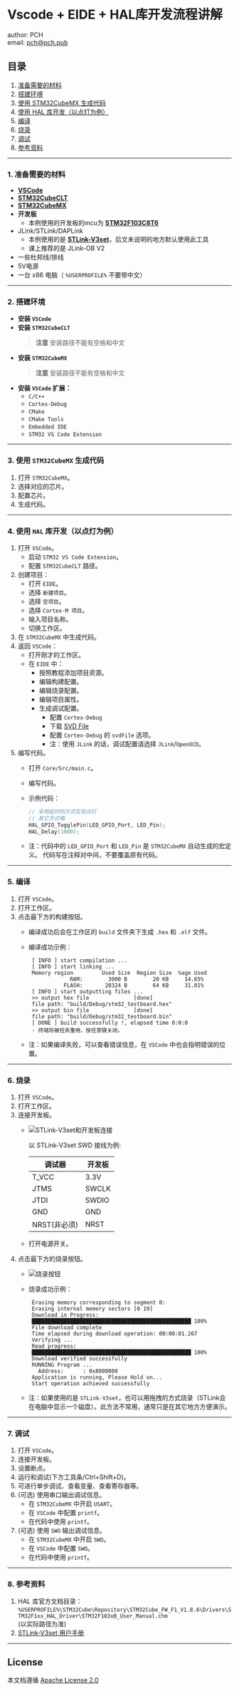 # Vscode + EIDE + HAL库开发流程讲解

author: PCH  
email: <pch@pch.pub>

## 目录

1. [准备需要的材料](#1-准备需要的材料)
2. [搭建环境](#2-搭建环境)
3. [使用 STM32CubeMX 生成代码](#3-使用-stm32cubemx-生成代码)
4. [使用 HAL 库开发（以点灯为例）](#4-使用-hal-库开发以点灯为例)
5. [编译](#5-编译)
6. [烧录](#6-烧录)
7. [调试](#7-调试)
8. [参考资料](#8-参考资料)

---

### 1. 准备需要的材料

- [**VSCode**](https://code.visualstudio.com/download)
- [**STM32CubeCLT**](https://www.st.com.cn/zh/development-tools/stm32cubeclt.html)
- [**STM32CubeMX**](https://www.st.com.cn/zh/development-tools/stm32cubemx.html)
- **开发板**
  - 本例使用的开发板的mcu为 [**STM32F103C8T6**](https://www.st.com.cn/zh/microcontrollers-microprocessors/stm32f103.html)
- JLink/STLink/DAPLink
  - 本例使用的是 [**STLink-V3set**](https://www.st.com.cn/zh/development-tools/stlink-v3set.html)，后文未说明的地方默认使用此工具
  - 课上推荐的是 JLink-OB V2
- 一些杜邦线/排线
- 5V电源
- 一台 x86 电脑（ `%USERPROFILE%` 不要带中文）
  
---

### 2. 搭建环境

- **安装 `VSCode`**
- **安装 `STM32CubeCLT`**
  > **注意**
  > 安装路径不能有空格和中文
- **安装 `STM32CubeMX`**
  > **注意**
  > 安装路径不能有空格和中文
- **安装 `VSCode` 扩展：**
  - `C/C++`
  - `Cortex-Debug`
  - `CMake`
  - `CMake Tools`
  - `Embedded IDE`
  - `STM32 VS Code Extension`

---

### 3. 使用 `STM32CubeMX` 生成代码

1. 打开 `STM32CubeMX`。
2. 选择对应的芯片。
3. 配置芯片。
4. 生成代码。

---

### 4. 使用 `HAL` 库开发（以点灯为例）

1. 打开 `VSCode`。
   - 启动 `STM32 VS Code Extension`。
   - 配置 `STM32CubeCLT` 路径。
2. 创建项目：
   - 打开 `EIDE`。
   - 选择 `新建项目`。
   - 选择 `空项目`。
   - 选择 `Cortex-M 项目`。
   - 输入项目名称。
   - 切换工作区。
3. 在 `STM32CubeMX` 中生成代码。
4. 返回 `VSCode`：
   - 打开刚才的工作区。
   - 在 `EIDE` 中：
     - 按照教程添加项目资源。
     - 编辑构建配置。
     - 编辑烧录配置。
     - 编辑项目属性。
     - 生成调试配置。
       - 配置 `Cortex-Debug`
       - 下载 [SVD File](https://github.com/modm-io/cmsis-svd-stm32)
       - 配置 `Cortex-Debug` 的 `svdFile` 选项。
       - 注：使用 `JLink` 的话，调试配置请选择 `JLink`/`OpenOCD`。
5. 编写代码。
   - 打开 `Core/Src/main.c`。
   - 编写代码。
   - 示例代码：

      ```c
      // 采用延时的方式实现点灯
      // 其它方式略
      HAL_GPIO_TogglePin(LED_GPIO_Port, LED_Pin);
      HAL_Delay(1000);
      ```

   - 注：代码中的 `LED_GPIO_Port` 和 `LED_Pin` 是 `STM32CubeMX` 自动生成的宏定义。
     代码写在注释对中间，不要覆盖原有代码。

---

### 5. 编译

1. 打开 `VSCode`。
2. 打开工作区。
3. 点击最下方的构建按钮。
   - 编译成功后会在工作区的 `build` 文件夹下生成 `.hex` 和 `.elf` 文件。
   - 编译成功示例：

     ```shell
      [ INFO ] start compilation ...
      [ INFO ] start linking ...
      Memory region         Used Size  Region Size  %age Used
                  RAM:        3000 B        20 KB     14.65%
                FLASH:       20324 B        64 KB     31.01%
      [ INFO ] start outputting files ...
      >> output hex file              [done]
      file path: "build/Debug/stm32_testboard.hex"
      >> output bin file              [done]
      file path: "build/Debug/stm32_testboard.bin"
      [ DONE ] build successfully !, elapsed time 0:0:0
      - 终端将被任务重用，按任意键关闭。
     ```

   - 注：如果编译失败，可以查看错误信息，在 `VSCode` 中也会指明错误的位置。

---

### 6. 烧录

1. 打开 `VSCode`。
2. 打开工作区。
3. 连接开发板。
   - ![STLink-V3set和开发板连接](/static/pic/stlink-link-with-testboard.jpg "STLink-V3set")

     以 STLink-V3set SWD 接线为例:

     | 调试器       | 开发板        |
     | ----------- | -----------  |
     | T_VCC       | 3.3V         |
     | JTMS        | SWCLK        |
     | JTDI        | SWDIO        |
     | GND         | GND          |
     | NRST(非必须) | NRST         |

   - 打开电源开关。
4. 点击最下方的烧录按钮。
   - ![烧录按钮](/static/pic/button2.png "Burn Button")
   - 烧录成功示例：

     ```shell
      Erasing memory corresponding to segment 0:
      Erasing internal memory sectors [0 19]
      Download in Progress:
      ██████████████████████████████████████████████████ 100%
      File download complete
      Time elapsed during download operation: 00:00:01.267
      Verifying ...
      Read progress:
      ██████████████████████████████████████████████████ 100%
      Download verified successfully
      RUNNING Program ...
        Address:      : 0x8000000
      Application is running, Please Hold on...
      Start operation achieved successfully
     ```

   - 注：如果使用的是 `STLink-V3set`，也可以用拖拽的方式烧录（STLink会在电脑中显示一个磁盘）。此方法不常用，通常只是在其它地方方便演示。

---

### 7. 调试

1. 打开 `VSCode`。
2. 连接开发板。
3. 设置断点。
4. 运行和调试(下方工具条/Ctrl+Shift+D)。
5. 可进行单步调试、查看变量、查看寄存器等。
6. (可选) 使用串口输出调试信息。
   - 在 `STM32CubeMX` 中开启 `USART`。
   - 在 `VSCode` 中配置 `printf`。
   - 在代码中使用 `printf`。
7. (可选) 使用 `SWO` 输出调试信息。
    - 在 `STM32CubeMX` 中开启 `SWO`。
    - 在 `VSCode` 中配置 `SWO`。
    - 在代码中使用 `printf`。

---

### 8. 参考资料

1. HAL 库官方文档目录：`%USERPROFILE%\STM32Cube\Repository\STM32Cube_FW_F1_V1.8.6\Drivers\STM32F1xx_HAL_Driver\STM32F103xB_User_Manual.chm`  
   (以实际路径为准)
2. [STLink-V3set 用户手册](https://www.st.com/resource/en/user_manual/um2448-stlinkv3set-debuggerprogrammer-for-stm8-and-stm32-stmicroelectronics.pdf)

---

## License

本文档遵循
[Apache License 2.0](LICENSE)

<!-- by PCH pch@pch.pub -->